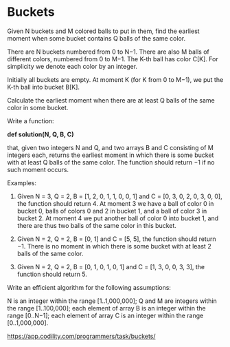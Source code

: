 # Buckets
Given N buckets and M colored balls to put in them, find the earliest moment when some bucket contains Q balls of the same color.

There are N buckets numbered from 0 to N−1. There are also M balls of different colors, numbered from 0 to M−1. The K-th ball has color C[K]. For simplicity we denote each color by an integer.

Initially all buckets are empty. At moment K (for K from 0 to M−1), we put the K-th ball into bucket B[K].

Calculate the earliest moment when there are at least Q balls of the same color in some bucket.

Write a function:

**def solution(N, Q, B, C)**

that, given two integers N and Q, and two arrays B and C consisting of M integers each, returns the earliest moment in which there is some bucket with at least Q balls of the same color. The function should return −1 if no such moment occurs.

Examples:

1. Given N = 3, Q = 2, B = [1, 2, 0, 1, 1, 0, 0, 1] and C = [0, 3, 0, 2, 0, 3, 0, 0], the function should return 4. At moment 3 we have a ball of color 0 in bucket 0, balls of colors 0 and 2 in bucket 1, and a ball of color 3 in bucket 2. At moment 4 we put another ball of color 0 into bucket 1, and there are thus two balls of the same color in this bucket.

2. Given N = 2, Q = 2, B = [0, 1] and C = [5, 5], the function should return −1. There is no moment in which there is some bucket with at least 2 balls of the same color.

3. Given N = 2, Q = 2, B = [0, 1, 0, 1, 0, 1] and C = [1, 3, 0, 0, 3, 3], the function should return 5.

Write an efficient algorithm for the following assumptions:

N is an integer within the range [1..1,000,000];
Q and M are integers within the range [1..100,000];
each element of array B is an integer within the range [0..N−1];
each element of array C is an integer within the range [0..1,000,000].

https://app.codility.com/programmers/task/buckets/
